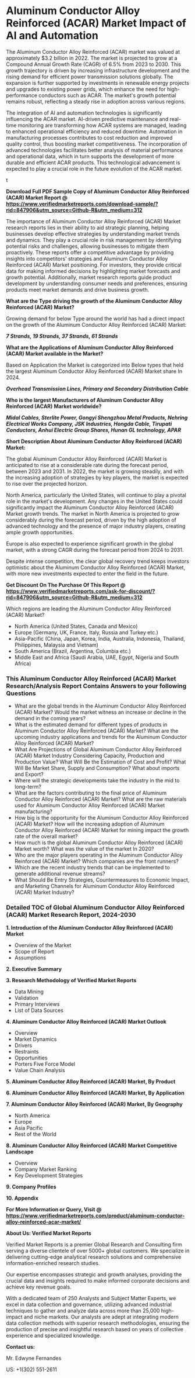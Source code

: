 <meta name="title" content="Global Aluminum Conductor Alloy Reinforced (ACAR) Market Impact of AI and Automation"><meta name="description" content="The Aluminum Conductor Alloy Reinforced (ACAR) market was valued at approximately $3.2 billion in 2022. The market is projected to grow at a Compound Annual Growth Rat"><meta name="title" content="Aluminum Conductor Alloy Reinforced (ACAR) Market Size, Share, Scope, Trends, Growth, Opportunities, Analysis, Forecast"><h1>Aluminum Conductor Alloy Reinforced (ACAR) Market Impact of AI and Automation</h1><p>The Aluminum Conductor Alloy Reinforced (ACAR) market was valued at approximately $3.2 billion in 2022. The market is projected to grow at a Compound Annual Growth Rate (CAGR) of 6.5% from 2023 to 2030. This growth trajectory is driven by increasing infrastructure development and the rising demand for efficient power transmission solutions globally. The expansion is further supported by investments in renewable energy projects and upgrades to existing power grids, which enhance the need for high-performance conductors such as ACAR. The market's growth potential remains robust, reflecting a steady rise in adoption across various regions.</p><p>The integration of AI and automation technologies is significantly influencing the ACAR market. AI-driven predictive maintenance and real-time monitoring are transforming how ACAR systems are managed, leading to enhanced operational efficiency and reduced downtime. Automation in manufacturing processes contributes to cost reduction and improved quality control, thus boosting market competitiveness. The incorporation of advanced technologies facilitates better analysis of material performance and operational data, which in turn supports the development of more durable and efficient ACAR products. This technological advancement is expected to play a crucial role in the future evolution of the ACAR market.</p>t</p><p id="" class=""><strong>Download Full PDF Sample Copy of Aluminum Conductor Alloy Reinforced (ACAR) Market Report @ <a href="https://www.verifiedmarketreports.com/download-sample/?rid=847906&utm_source=Github-R&utm_medium=312" target="_blank">https://www.verifiedmarketreports.com/download-sample/?rid=847906&utm_source=Github-R&utm_medium=312</a></strong></p><p>The importance of&nbsp;Aluminum Conductor Alloy Reinforced (ACAR) Market research reports lies in their ability to aid strategic planning, helping businesses develop effective strategies by understanding market trends and dynamics. They play a crucial role in risk management by identifying potential risks and challenges, allowing businesses to mitigate them proactively. These reports offer a competitive advantage by providing insights into competitors' strategies and Aluminum Conductor Alloy Reinforced (ACAR) Market positioning. For investors, they provide critical data for making informed decisions by highlighting market forecasts and growth potential. Additionally, market research reports guide product development by understanding consumer needs and preferences, ensuring products meet market demands and drive business growth.</p><p><strong>What are the&nbsp;Type driving the growth of the Aluminum Conductor Alloy Reinforced (ACAR) Market?</strong></p><p id="" class="">Growing demand for below Type around the world has had a direct impact on the growth of the Aluminum Conductor Alloy Reinforced (ACAR) Market:</p><em><strong>7 Strands, 19 Strands, 37 Strands, 61 Strands</strong></em></p><strong>What are the&nbsp;Applications&nbsp;of Aluminum Conductor Alloy Reinforced (ACAR) Market available in the Market?</strong></p><p id="" class="">Based on Application the Market is categorized into Below types that held the largest Aluminum Conductor Alloy Reinforced (ACAR) Market share In 2024.</p><em><strong>Overhead Transmission Lines, Primary and Secondary Distribution Cable</strong></em></p><strong>Who is the largest Manufacturers of Aluminum Conductor Alloy Reinforced (ACAR) Market worldwide?</strong></p><p><em><strong>Midal Cables, Sterlite Power, Gongyi Shengzhou Metal Products, Nehring Electrical Works Company, JSK Industries, Hongda Cable, Tirupati Conductors, Anhui Electric Group Shares, Hunan GL technology, APAR</strong></em></p><p id="" class=""><strong>Short Description About Aluminum Conductor Alloy Reinforced (ACAR) Market:</strong></p><p>The global Aluminum Conductor Alloy Reinforced (ACAR) Market is anticipated to rise at a considerable rate during the forecast period, between 2023 and 2031. In 2022, the market is growing steadily, and with the increasing adoption of strategies by key players, the market is expected to rise over the projected horizon.</p><p>North America, particularly the United States, will continue to play a pivotal role in the market's development. Any changes in the United States could significantly impact the Aluminum Conductor Alloy Reinforced (ACAR) Market growth trends. The market in North America is projected to grow considerably during the forecast period, driven by the high adoption of advanced technology and the presence of major industry players, creating ample growth opportunities.</p><p>Europe is also expected to experience significant growth in the global market, with a strong CAGR during the forecast period from 2024 to 2031.</p><p>Despite intense competition, the clear global recovery trend keeps investors optimistic about the Aluminum Conductor Alloy Reinforced (ACAR) Market, with more new investments expected to enter the field in the future.</p><p id="" class=""><strong>Get Discount On The Purchase Of This Report @ <a href="https://www.verifiedmarketreports.com/ask-for-discount/?rid=847906&utm_source=Github-R&utm_medium=312" target="_blank">https://www.verifiedmarketreports.com/ask-for-discount/?rid=847906&utm_source=Github-R&utm_medium=312</a></strong></p>Which regions are leading the Aluminum Conductor Alloy Reinforced (ACAR) Market?</p><ul><li>North America (United States, Canada and Mexico)</li><li>Europe (Germany, UK, France, Italy, Russia and Turkey etc.)</li><li>Asia-Pacific (China, Japan, Korea, India, Australia, Indonesia, Thailand, Philippines, Malaysia and Vietnam)</li><li>South America (Brazil, Argentina, Columbia etc.)</li><li>Middle East and Africa (Saudi Arabia, UAE, Egypt, Nigeria and South Africa)</li></ul><h3 id="" class="">This Aluminum Conductor Alloy Reinforced (ACAR) Market Research/Analysis Report Contains Answers to your following Questions</h3><ul><li>What are the global trends in the Aluminum Conductor Alloy Reinforced (ACAR) Market? Would the market witness an increase or decline in the demand in the coming years?</li><li>What is the estimated demand for different types of products in Aluminum Conductor Alloy Reinforced (ACAR) Market? What are the upcoming industry applications and trends for the Aluminum Conductor Alloy Reinforced (ACAR) Market?</li><li>What Are Projections of Global Aluminum Conductor Alloy Reinforced (ACAR) Market Industry Considering Capacity, Production and Production Value? What Will Be the Estimation of Cost and Profit? What Will Be Market Share, Supply and Consumption? What about imports and Export?</li><li>Where will the strategic developments take the industry in the mid to long-term?</li><li>What are the factors contributing to the final price of Aluminum Conductor Alloy Reinforced (ACAR) Market? What are the raw materials used for Aluminum Conductor Alloy Reinforced (ACAR) Market manufacturing?</li><li>How big is the opportunity for the Aluminum Conductor Alloy Reinforced (ACAR) Market? How will the increasing adoption of Aluminum Conductor Alloy Reinforced (ACAR) Market for mining impact the growth rate of the overall market?</li><li>How much is the global Aluminum Conductor Alloy Reinforced (ACAR) Market worth? What was the value of the market In 2020?</li><li>Who are the major players operating in the Aluminum Conductor Alloy Reinforced (ACAR) Market? Which companies are the front runners?</li><li>Which are the recent industry trends that can be implemented to generate additional revenue streams?</li><li>What Should Be Entry Strategies, Countermeasures to Economic Impact, and Marketing Channels for Aluminum Conductor Alloy Reinforced (ACAR) Market Industry?</li></ul><h3 id="" class="">Detailed TOC of Global Aluminum Conductor Alloy Reinforced (ACAR) Market Research Report, 2024-2030</h3><p id="" class=""><strong>1. Introduction of the Aluminum Conductor Alloy Reinforced (ACAR) Market</strong></p><ul><li>Overview of the Market</li><li>Scope of Report</li><li>Assumptions</li></ul><p id="" class=""><strong>2. Executive Summary</strong></p><p id="" class=""><strong>3. Research Methodology of Verified Market Reports</strong></p><ul><li>Data Mining</li><li>Validation</li><li>Primary Interviews</li><li>List of Data Sources</li></ul><p id="" class=""><strong>4. Aluminum Conductor Alloy Reinforced (ACAR) Market Outlook</strong></p><ul><li>Overview</li><li>Market Dynamics</li><li>Drivers</li><li>Restraints</li><li>Opportunities</li><li>Porters Five Force Model</li><li>Value Chain Analysis</li></ul><p id="" class=""><strong>5. Aluminum Conductor Alloy Reinforced (ACAR) Market, By Product</strong></p><p id="" class=""><strong>6. Aluminum Conductor Alloy Reinforced (ACAR) Market, By Application</strong></p><p id="" class=""><strong>7. Aluminum Conductor Alloy Reinforced (ACAR) Market, By Geography</strong></p><ul><li>North America</li><li>Europe</li><li>Asia Pacific</li><li>Rest of the World</li></ul><p id="" class=""><strong>8. Aluminum Conductor Alloy Reinforced (ACAR) Market Competitive Landscape</strong></p><ul><li>Overview</li><li>Company Market Ranking</li><li>Key Development Strategies</li></ul><p id="" class=""><strong>9. Company Profiles</strong></p><p id="" class=""><strong>10. Appendix</strong></p><p id="" class=""><strong>For More Information or Query, Visit @ <a href="https://www.verifiedmarketreports.com/product/aluminum-conductor-alloy-reinforced-acar-market/" target="_blank">https://www.verifiedmarketreports.com/product/aluminum-conductor-alloy-reinforced-acar-market/</a></strong></p><p id="" class=""><strong>About Us: Verified Market Reports</strong></p><p id="" class="">Verified Market Reports is a premier Global Research and Consulting firm serving a diverse clientele of over 5000+ global customers. We specialize in delivering cutting-edge analytical research solutions and comprehensive information-enriched research studies.</p><p id="" class="">Our expertise encompasses strategic and growth analyses, providing the crucial data and insights required to make informed corporate decisions and achieve key revenue goals.</p><p id="" class="">With a dedicated team of 250 Analysts and Subject Matter Experts, we excel in data collection and governance, utilizing advanced industrial techniques to gather and analyze data across more than 25,000 high-impact and niche markets. Our analysts are adept at integrating modern data collection methods with superior research methodologies, ensuring the production of precise and insightful research based on years of collective experience and specialized knowledge.</p><p id="" class=""><strong>Contact us:</strong></p><p id="" class="">Mr. Edwyne Fernandes</p><p id="" class="">US: +1(302) 551-2611</p>